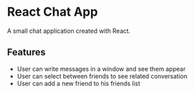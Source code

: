 # React Chat App

A small chat application created with React.

## Features

-   User can write messages in a window and see them appear
-   User can select between friends to see related conversation
-   User can add a new friend to his friends list
